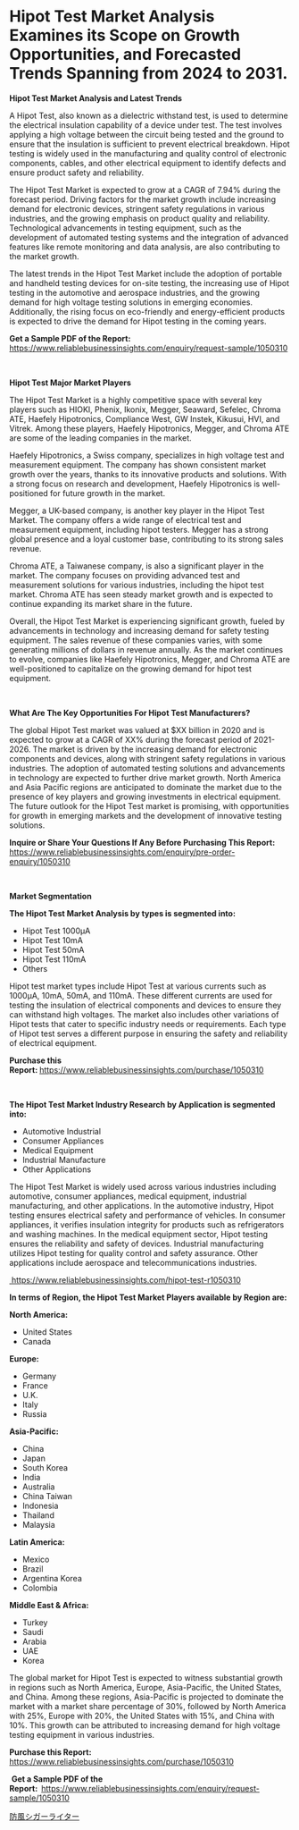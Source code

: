 <p><h1>Hipot Test Market Analysis Examines its Scope on Growth Opportunities, and Forecasted Trends Spanning from 2024 to 2031.</h1></p><p><strong>Hipot Test Market Analysis and Latest Trends</strong></p>
<p><p>A Hipot Test, also known as a dielectric withstand test, is used to determine the electrical insulation capability of a device under test. The test involves applying a high voltage between the circuit being tested and the ground to ensure that the insulation is sufficient to prevent electrical breakdown. Hipot testing is widely used in the manufacturing and quality control of electronic components, cables, and other electrical equipment to identify defects and ensure product safety and reliability.</p><p>The Hipot Test Market is expected to grow at a CAGR of 7.94% during the forecast period. Driving factors for the market growth include increasing demand for electronic devices, stringent safety regulations in various industries, and the growing emphasis on product quality and reliability. Technological advancements in testing equipment, such as the development of automated testing systems and the integration of advanced features like remote monitoring and data analysis, are also contributing to the market growth.</p><p>The latest trends in the Hipot Test Market include the adoption of portable and handheld testing devices for on-site testing, the increasing use of Hipot testing in the automotive and aerospace industries, and the growing demand for high voltage testing solutions in emerging economies. Additionally, the rising focus on eco-friendly and energy-efficient products is expected to drive the demand for Hipot testing in the coming years.</p></p>
<p><strong>Get a Sample PDF of the Report:&nbsp;</strong> <a href="https://www.reliablebusinessinsights.com/enquiry/request-sample/1050310">https://www.reliablebusinessinsights.com/enquiry/request-sample/1050310</a></p>
<p>&nbsp;</p>
<p><strong>Hipot Test Major Market Players</strong></p>
<p><p>The Hipot Test Market is a highly competitive space with several key players such as HIOKI, Phenix, Ikonix, Megger, Seaward, Sefelec, Chroma ATE, Haefely Hipotronics, Compliance West, GW Instek, Kikusui, HVI, and Vitrek. Among these players, Haefely Hipotronics, Megger, and Chroma ATE are some of the leading companies in the market.</p><p>Haefely Hipotronics, a Swiss company, specializes in high voltage test and measurement equipment. The company has shown consistent market growth over the years, thanks to its innovative products and solutions. With a strong focus on research and development, Haefely Hipotronics is well-positioned for future growth in the market.</p><p>Megger, a UK-based company, is another key player in the Hipot Test Market. The company offers a wide range of electrical test and measurement equipment, including hipot testers. Megger has a strong global presence and a loyal customer base, contributing to its strong sales revenue.</p><p>Chroma ATE, a Taiwanese company, is also a significant player in the market. The company focuses on providing advanced test and measurement solutions for various industries, including the hipot test market. Chroma ATE has seen steady market growth and is expected to continue expanding its market share in the future.</p><p>Overall, the Hipot Test Market is experiencing significant growth, fueled by advancements in technology and increasing demand for safety testing equipment. The sales revenue of these companies varies, with some generating millions of dollars in revenue annually. As the market continues to evolve, companies like Haefely Hipotronics, Megger, and Chroma ATE are well-positioned to capitalize on the growing demand for hipot test equipment.</p></p>
<p>&nbsp;</p>
<p><strong>What Are The Key Opportunities For Hipot Test Manufacturers?</strong></p>
<p><p>The global Hipot Test market was valued at $XX billion in 2020 and is expected to grow at a CAGR of XX% during the forecast period of 2021-2026. The market is driven by the increasing demand for electronic components and devices, along with stringent safety regulations in various industries. The adoption of automated testing solutions and advancements in technology are expected to further drive market growth. North America and Asia Pacific regions are anticipated to dominate the market due to the presence of key players and growing investments in electrical equipment. The future outlook for the Hipot Test market is promising, with opportunities for growth in emerging markets and the development of innovative testing solutions.</p></p>
<p><strong>Inquire or Share Your Questions If Any Before Purchasing This Report:</strong> <a href="https://www.reliablebusinessinsights.com/enquiry/pre-order-enquiry/1050310">https://www.reliablebusinessinsights.com/enquiry/pre-order-enquiry/1050310</a></p>
<p>&nbsp;</p>
<p><strong>Market Segmentation</strong></p>
<p><strong>The Hipot Test Market Analysis by types is segmented into:</strong></p>
<p><ul><li>Hipot Test 1000μA</li><li>Hipot Test 10mA</li><li>Hipot Test 50mA</li><li>Hipot Test 110mA</li><li>Others</li></ul></p>
<p><p>Hipot test market types include Hipot Test at various currents such as 1000μA, 10mA, 50mA, and 110mA. These different currents are used for testing the insulation of electrical components and devices to ensure they can withstand high voltages. The market also includes other variations of Hipot tests that cater to specific industry needs or requirements. Each type of Hipot test serves a different purpose in ensuring the safety and reliability of electrical equipment.</p></p>
<p><strong>Purchase this Report:&nbsp;</strong><a href="https://www.reliablebusinessinsights.com/purchase/1050310">https://www.reliablebusinessinsights.com/purchase/1050310</a></p>
<p>&nbsp;</p>
<p><strong>The Hipot Test Market Industry Research by Application is segmented into:</strong></p>
<p><ul><li>Automotive Industrial</li><li>Consumer Appliances</li><li>Medical Equipment</li><li>Industrial Manufacture</li><li>Other Applications</li></ul></p>
<p><p>The Hipot Test Market is widely used across various industries including automotive, consumer appliances, medical equipment, industrial manufacturing, and other applications. In the automotive industry, Hipot testing ensures electrical safety and performance of vehicles. In consumer appliances, it verifies insulation integrity for products such as refrigerators and washing machines. In the medical equipment sector, Hipot testing ensures the reliability and safety of devices. Industrial manufacturing utilizes Hipot testing for quality control and safety assurance. Other applications include aerospace and telecommunications industries.</p></p>
<p><a href="https://www.reliablebusinessinsights.com/hipot-test-r1050310">&nbsp;https://www.reliablebusinessinsights.com/hipot-test-r1050310</a></p>
<p><strong>In terms of Region, the Hipot Test Market Players available by Region are:</strong></p>
<p>
    <p> <strong> North America: </strong>
        <ul>
            <li>United States</li>
            <li>Canada</li>
        </ul>
        </p> 
    <p> <strong> Europe: </strong>
        <ul>
            <li>Germany</li>
            <li>France</li>
            <li>U.K.</li>
            <li>Italy</li>
            <li>Russia</li>
        </ul>
        </p> 
    <p> <strong> Asia-Pacific: </strong>
        <ul>
            <li>China</li>
            <li>Japan</li>
            <li>South Korea</li>
            <li>India</li>
            <li>Australia</li>
            <li>China Taiwan</li>
            <li>Indonesia</li>
            <li>Thailand</li>
            <li>Malaysia</li>
        </ul>
        </p> 
    <p> <strong> Latin America: </strong>
        <ul>
            <li>Mexico</li>
            <li>Brazil</li>
            <li>Argentina Korea</li>
            <li>Colombia</li>
        </ul>
        </p> 
    <p> <strong> Middle East & Africa: </strong>
        <ul>
            <li>Turkey</li>
            <li>Saudi</li>
            <li>Arabia</li>
            <li>UAE</li>
            <li>Korea</li>
        </ul>
    </p>
    </p>
<p><p>The global market for Hipot Test is expected to witness substantial growth in regions such as North America, Europe, Asia-Pacific, the United States, and China. Among these regions, Asia-Pacific is projected to dominate the market with a market share percentage of 30%, followed by North America with 25%, Europe with 20%, the United States with 15%, and China with 10%. This growth can be attributed to increasing demand for high voltage testing equipment in various industries.</p></p>
<p><strong>Purchase this Report: </strong><a href="https://www.reliablebusinessinsights.com/purchase/1050310">https://www.reliablebusinessinsights.com/purchase/1050310</a></p>
<p>&nbsp;<strong>Get a Sample PDF of the Report:&nbsp;&nbsp;</strong><a href="https://www.reliablebusinessinsights.com/enquiry/request-sample/1050310">https://www.reliablebusinessinsights.com/enquiry/request-sample/1050310</a></p>
<p><strong></strong></p>
<p><p><a href="https://github.com/ycmtqqhvk3273/Market-Research-Report-List-3/blob/main/898943433711.md">防風シガーライター</a></p></p>